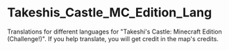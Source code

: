 # Takeshis_Castle_MC_Edition_Lang
Translations for different languages for "Takeshi's Castle: Minecraft Edition (Challenge!)".
If you help translate, you will get credit in the map's credits.
